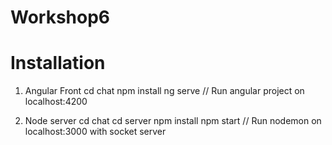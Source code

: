 # Workshop6

# Installation

1. Angular Front
  cd chat
  npm install
  ng serve      // Run angular project on localhost:4200

2. Node server
  cd chat
  cd server
  npm install
  npm start    // Run nodemon on localhost:3000 with socket server
